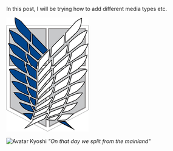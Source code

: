 In this post, I will be trying how to add different media types etc. 

![Wings of Freedom](./../mediafiles/imagetest/wingsoffreedom.png)

![Avatar Kyoshi](https://ozgurseker.github.io/mediafiles/imagetest/kyoshi2.webp)
*"On that day we split from the mainland"*